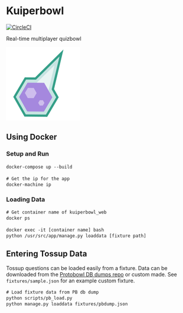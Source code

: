 # Kuiperbowl

[![CircleCI](https://circleci.com/gh/jasmaa/kuiperbowl.svg?style=svg)](https://circleci.com/gh/jasmaa/kuiperbowl)

Real-time multiplayer quizbowl

![Comet logo](docs/comet.png)

## Using Docker

### Setup and Run
    docker-compose up --build

    # Get the ip for the app
    docker-machine ip

### Loading Data
    # Get container name of kuiperbowl_web
    docker ps

    docker exec -it [container name] bash
    python /usr/src/app/manage.py loaddata [fixture path]


## Entering Tossup Data
Tossup questions can be loaded easily from a fixture. Data can be downloaded
from the [Protobowl DB dumps repo](https://github.com/neotenic/database-dumps)
or custom made. See `fixtures/sample.json` for an example custom fixture.

    # Load fixture data from PB db dump
    python scripts/pb_load.py
    python manage.py loaddata fixtures/pbdump.json